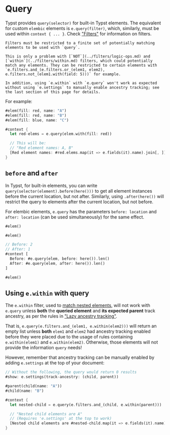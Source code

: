 # Query

Typst provides `query(selector)` for built-in Typst elements. The equivalent for custom `elembic` elements is `e.query(filter)`, which, similarly, must be used within `context { ... }`. Check ["Filters"](../filters/README.md) for information on filters.

```admonish note title="Restricting filter domains"
Filters must be restricted to a finite set of potentially matching elements to be used with `query`.

This is only a problem with [`NOT`](../filters/logic-ops.md) and [`within`](../filters/within.md) filters, which could potentially match any elements. They can be restricted to certain elements with `e.filters.and_(e.filters.or_(elem1, elem2), e.filters.not_(elem1.with(field: 5)))` for example.

In addition, using `e.within` with `e.query` won't work as expected without using `e.settings` to manually enable ancestry tracking; see the last section of this page for details.
```

For example:

```rs
#elem(fill: red, name: "A")
#elem(fill: red, name: "B")
#elem(fill: blue, name: "C")

#context {
  let red-elems = e.query(elem.with(fill: red))

  // This will be:
  // "Red element names: A, B"
  [Red element names: #red.elems.map(it => e.fields(it).name).join[, ]]
}
```

## `before` and `after`

In Typst, for built-in elements, you can write `query(selector(element).before(here()))` to get all element instances before the current location, but not after. Similarly, using `.after(here())` will restrict the query to elements after the current location, but not before.

For elembic elements, `e.query` has the parameters `before: location` and `after: location` (can be used simultaneously) for the same effect.

```rs
#elem()

#elem()

// Before: 2
// After: 1
#context [
  Before: #e.query(elem, before: here()).len()
  After: #e.query(elem, after: here()).len()
]

#elem()
```

## Using `e.within` with query

The `e.within` filter, used to [match nested elements](../filters/within.md), will not work with `e.query` unless **both** the **queried element** and **its expected parent** track ancestry, as per the rules in ["Lazy ancestry tracking"](../filters/within.md#lazy-ancestry-tracking).

That is, `e.query(e.filters.and_(elem1, e.within(elem2)))` will return an empty list unless **both** `elem1` and `elem2` had ancestry tracking enabled before they were placed due to the usage of rules containing `e.within(elem1)` and `e.within(elem2)`. Otherwise, those elements will not provide the information `query` needs!

However, remember that ancestry tracking can be manually enabled by adding `e.settings` at the top of your document:

```rs
// Without the following, the query would return 0 results
#show: e.settings(track-ancestry: (child, parent))

#parent(child(name: "A"))
#child(name: "B")

#context {
  let nested-child = e.query(e.filters.and_(child, e.within(parent)))

  // "Nested child elements are A"
  // (Requires 'e.settings' at the top to work)
  [Nested child elements are #nested-child.map(it => e.fields(it).name).join[, ]]
}
```
